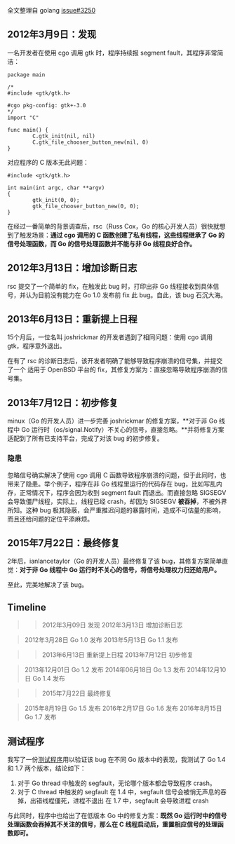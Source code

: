 全文整理自 golang [issue#3250](https://github.com/golang/go/issues/3250)

## 2012年3月9日：发现
一名开发者在使用 cgo 调用 gtk 时，程序持续报 segment fault，其程序非常简洁：
```
package main

/*                                                                              
#include <gtk/gtk.h>                                                            
                                                                                
#cgo pkg-config: gtk+-3.0                                                       
*/
import "C"

func main() {
        C.gtk_init(nil, nil)
        C.gtk_file_chooser_button_new(nil, 0)
}
```
对应程序的 C 版本无此问题：
```
#include <gtk/gtk.h>

int main(int argc, char **argv)
{
        gtk_init(0, 0);
        gtk_file_chooser_button_new(0, 0);
}
```

在经过一番简单的背景调查后，rsc（Russ Cox，Go 的核心开发人员）很快就想到了触发场景：**通过 cgo 调用的 C 函数创建了私有线程，这些线程继承了 Go 的信号处理函数，而 Go 的信号处理函数并不能与非 Go 线程良好合作。**

## 2012年3月13日：增加诊断日志

rsc 提交了一个简单的 fix，在触发此 bug 时，打印出非 Go 线程接收到具体信号，并认为目前没有能力在 Go 1.0 发布前 fix 此 bug。自此，该 bug 石沉大海。

## 2013年6月13日：重新提上日程

15个月后，一位名叫 joshrickmar 的开发者遇到了相同问题：使用 cgo 调用 gtk，程序意外退出。

在有了 rsc 的诊断日志后，该开发者明确了能够导致程序崩溃的信号集，并提交了一个 适用于 OpenBSD 平台的 fix，其修复方案为：直接忽略导致程序崩溃的信号集。

## 2013年7月12日：初步修复

minux（Go 的开发人员）进一步完善 joshrickmar 的修复方案，**对于非 Go 线程中 Go 运行时（os/signal.Notify）不关心的信号，直接忽略。**并将修复方案适配到了所有已支持平台，完成了对该 bug 的初步修复。

### 隐患

忽略信号确实解决了使用 cgo 调用 C 函数导致程序崩溃的问题，但于此同时，也带来了隐患。举个例子，程序在非 Go 线程里运行的代码存在 bug，比如写乱内存，正常情况下，程序会因为收到 segment fault 而退出。而直接忽略 SIGSEGV 会导致僵尸线程，实际上，线程已经 crash，却因为 SIGSEGV **被吞掉**，不被外界所知。这种 bug 极其隐蔽，会严重推迟问题的暴露时间，造成不可估量的影响，而且还给问题的定位平添麻烦。

## 2015年7月22日：最终修复

2年后，ianlancetaylor（Go 的开发人员）最终修复了该 bug，其修复方案简单直觉：**对于非 Go 线程中 Go 运行时不关心的信号，将信号处理权力归还给用户。**

至此，完美地解决了该 bug。

## Timeline

>>2012年3月09日 发现
2012年3月13日 增加诊断日志

>2012年3月28日 Go 1.0 发布
2013年5月13日 Go 1.1 发布

>> 2013年6月13日 重新提上日程
2013年7月12日 初步修复

>2013年12月01日 Go 1.2 发布
2014年06月18日 Go 1.3 发布
2014年12月10日 Go 1.4 发布

>>2015年7月22日 最终修复

>2015年8月19日 Go 1.5 发布
2016年2月17日 Go 1.6 发布
2016年8月15日 Go 1.7 发布

## 测试程序

我写了一份[测试程序](https://github.com/xrtgavin/articles/tree/master/2016-11-08-signal-handler-bug-in-golang-runtime)用以验证该 bug 在不同 Go 版本中的表现，我测试了 Go 1.4 和 1.7 两个版本，结论如下：
1. 对于 Go thread 中触发的 segfault，无论哪个版本都会导致程序 crash。
1. 对于 C thread 中触发的 segfault
    在 1.4 中，segfault 信号会被悄无声息的吞掉，出错线程僵死，进程不退出
    在 1.7 中，segfault 会导致进程 crash

与此同时，程序中也给出了在低版本 Go 中的修复方案：**既然 Go 运行时中的信号处理函数会吞掉其不关注的信号，那么在 C 线程启动后，重置相应信号的处理函数即可。**
